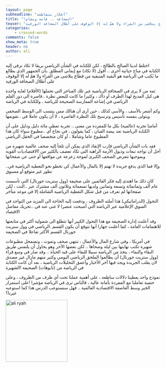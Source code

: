 ```yaml
---
layout: page
subheadline: "أفكار متقاطعة"
title: "!الصحافة .. قامة ومقام"
teaser: "اختلط لدينا الصالح بالطالح ، لكن للكتابة في الشأن الرياضي بريقا لا تكاد ترقى إليه الكتابة في مناح حياتية أخرى .. أقول (لا تكاد) مع إيماني المطلق بأن الجمهور الذي يطالع ما يُكتب في الرياضة هو البقية المتبقية من قطاع يتلاشى من القراء ولا همّ له إلا الوقوف على أطلال الصحافة الورقية"
categories:
    - crossed-words
comments: false
show_meta: true
header: no
author: ali
---
```



اختلط لدينا الصالح بالطالح ، لكن للكتابة في الشأن الرياضي بريقا لا تكاد ترقى إليه الكتابة في مناح حياتية أخرى .. أقول (لا تكاد) مع إيماني المطلق .بأن الجمهور الذي يطالع ما يُكتب في الرياضة هو البقية المتبقية من قطاع يتلاشى من القراء ولا همّ له إلا الوقوف على أطلال الصحافة الورقية

ثمة من لا يرى في الصحافة الرياضية غير تلك المباخر التي تحملها (الأقلام) لغاية واحدة هي كيل المديح لهذا الطرف أو ذاك ، وكثيرا ما كانت للبعض نظرة ..قاصرة الى دور القلم الرياضي في إشاعة الممارسة الصحيحة للرياضة ، وللكتابة في الرياضة

وكم أشعر بالأسف ، والأسى كذلك ، حين أرى أن هنالك ممن ينتسب الى الوسط الصحفي ويتولى بنفسه تأسيس وترسيخ تلك النظرة القاصرة ، لا أن يكون عاملا في ..تقويمها

أمامنا تجربة (عالمية) بكل ما للمفردة من معنى .. تجربة تعطي مائة دليل ودليل على أن الكتابة الرياضية تعد بيضة القبان ، كما يقولون ، في نجاح أي ..مطبوع سواء كان هذا المطبوع عاما وشاملا  ، أو كان متخصصا في الحقل الرياضي

فقد بات الشأن الرياضي قارب الإنقاذ الذي يمكن أن تلجأ إليه صحف عالمية شهيرة من أجل أن تواجه تبعات وذيول الأزمة الراهنة التي تكاد تعصف بالكثير من !الاقتصاديات القوية وبموجبها تتعرض الصحف الكبرى لموجة زعزعة عن مواقعها أو حتى عن صفحاتها

..وإلا فما الذي يدفع جريدة لا تهتم إلا بالمال والأعمال كي تخطو نحو التغطية الرياضية في تطور غير متوقع أو مسبوق

كان ذلك ما اهتدى إليه فكر القائمين على صحيفة (وول ستريت جورنال) التي تأسست عام ألف وثمانمائة وتسعة وثمانين ولديها تسعمائة وثلاثون ألف مشترك عبر ..النت ، لكن صفحاتها لم تعرف من قبل شكل التغطية الرياضية الشاملة إلا في موعد متأخر


التحول (الدراماتيكي) هذا أملته الظروف ، ودفعت إليه الحاجة الى المزيد من التواجد في السوق الإعلامية عبر الرياضة التي أصبحت عنصرا لا غنى عنه في ..تحريك مفاصل الاقتصاد

وقد أعلنت إدارة الصحيفة مع هذا التحول الكبير أنها تتطلع الى شمولية أكثر في متابعتها للاهتمامات العامة ، كما أعلنت جهارا أنها تتوقع أن يكون القسم .الرياضي في وول ستريت جورنال القسم الأكثر تفاعلا في الصحيفة

في أمريكا ، وفي شارع المال والأعمال ، تنتهي صحف وتموت ، وتضمحل مطبوعات شهيرة تكتب نهايتها بين ليلة وضحاها .. لكن بعضها الآخر وهو يحاول أن يلتمس طريق البقاء والنماء ، يتخذ من الرياضة سبيلا للبقاء على قيد الحياة .. وقد صار في وسع قراء (وول ستريت جورنال) أن يطالعوا الملحق الرياضي اليومي وكثير منهم  مازال غير مصدق لان يقلب الجريدة ويجد فيها آخر الأخبار وأعمق التحليلات الرياضية ، بعد أن كانت الكتابة في الرياضة من (تابوهات) الصحيفة !الشهيرة

نموذج واحد يعطينا دلالات ساطعة ، على أهمية عملنا تحت أي ظرف من الظروف ، وعلى حتمية تعاملنا مع المفردة بأمانة عالية ، فالناس ترى في الرياضة مؤشرا !على استمرار الخير وسط العاصفة الاقتصادية العالمية .. فهل سنستوعب الدرس هذا كما استوعبه غيرنا؟



<img src="{{ site.url }}/images/ali-ryah.jpg" alt="ali ryah" style="width: 200px;"/>
